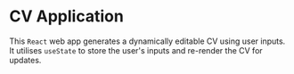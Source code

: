 # CV Application

This `React` web app generates a dynamically editable CV using user inputs. It utilises `useState` to store the user's inputs and re-render the CV for updates.
